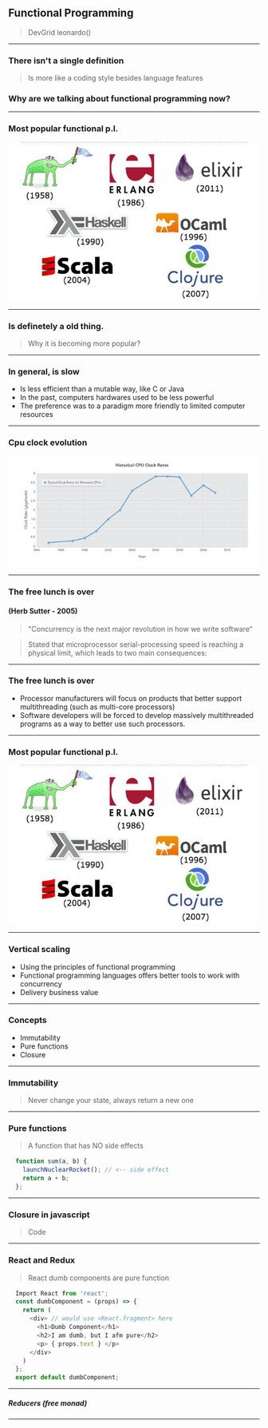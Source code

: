 ## Functional Programming

>DevGrid
>leonardo()

---

### There isn't a single definition

>Is more like a coding style besides language features


### Why are we talking about functional programming now?

---

### Most popular functional p.l.
![PL](/assets/functional_lg.jpg)

---

### Is definetely a old thing.

> Why it is becoming more popular?

---

### In general, is slow

* Is less efficient than a mutable way, like C or Java
* In the past, computers hardwares used to be less powerful
* The preference was to a paradigm more friendly to limited computer resources

---

### Cpu clock evolution
![Clock Evolution](/assets/cpu_clocks.jpg)

---

### The free lunch is over
#### (Herb Sutter - 2005)

> "Concurrency is the next major revolution in how we write software"

> Stated that microprocessor serial-processing speed is reaching a physical limit, which leads to two main consequences:

---

### The free lunch is over

* Processor manufacturers will focus on products that better support multithreading (such as multi-core processors)
* Software developers will be forced to develop massively multithreaded programs as a way to better use such processors.

---

### Most popular functional p.l.
![PL](/assets/functional_lg.jpg)

---

### Vertical scaling

* Using the principles of functional programming
* Functional programming languages offers better tools to work with concurrency
* Delivery business value

---

### Concepts

* Immutability
* Pure functions
* Closure

---

### Immutability

> Never change your state, always return a new one

---

### Pure functions

> A function that has NO side effects

```javascript
  function sum(a, b) {
    launchNuclearRocket(); // <-- side effect
    return a + b;
  };
```
---

### Closure in javascript

> Code

---

### React and Redux
> React dumb components are pure function
```javascript
  Import React from 'react';
  const dumbComponent = (props) => {
    return (
      <div> // would use <React.fragment> here
        <h1>Dumb Component</h1>
        <h2>I am dumb, but I afm pure</h2>
        <p> { props.text } </p>
      </div>
    )
  };
  export default dumbComponent;
```

---

##### Reducers (free monad)
>

---
